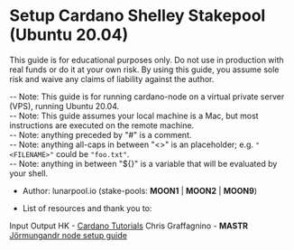 # Setup Cardano Shelley Stakepool (Ubuntu 20.04)

This guide is for educational purposes only. Do not use in production with real funds or do it at your own risk. By using this guide, you assume sole risk and waive any claims of liability against the author.  

-- Note: This guide is for running cardano-node on a virtual private server (VPS), running Ubuntu 20.04.  
-- Note: This guide assumes your local machine is a Mac, but most instructions are executed on the remote machine.  
-- Note: anything preceded by "#" is a comment.   
-- Note: anything all-caps in between "<>" is an placeholder; e.g. `"<FILENAME>"` could be `"foo.txt"`.   
-- Note: anything in between "${}" is a variable that will be evaluated by your shell.  

* Author: lunarpool.io (stake-pools: **MOON1** | **MOON2** | **MOON9**)  

* List of resources and thank you to:

Input Output HK - [Cardano Tutorials](https://docs.cardano.org/projects/cardano-node/en/latest/getting-started/install.html)
Chris Graffagnino - **MASTR** [Jörmungandr node setup guide](https://github.com/Chris-Graffagnino/Jormungandr-for-Newbs/blob/master/docs/jormungandr_node_setup_guide.md)

